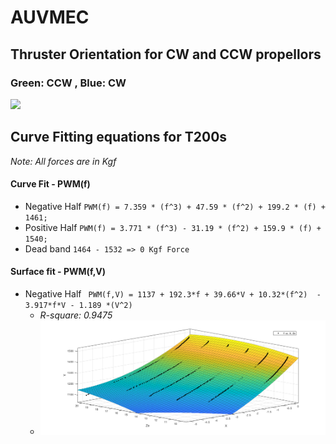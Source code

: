 # AUVMEC
## Thruster Orientation for CW and CCW propellors
### Green: CCW , Blue: CW

![](https://www.ardusub.com/images/vectored-frame.png)

## Curve Fitting equations for T200s
*Note: All forces are in Kgf*

#### Curve Fit - PWM(f)
- Negative Half
`PWM(f) = 7.359 * (f^3) + 47.59 * (f^2) + 199.2 * (f) + 1461;`
- Positive Half
`PWM(f) = 3.771 * (f^3) - 31.19 * (f^2) + 159.9 * (f) + 1540;`
- Dead band
`1464 - 1532 => 0 Kgf Force`

#### Surface fit - PWM(f,V)
- Negative Half
`  PWM(f,V) = 1137 + 192.3*f + 39.66*V + 10.32*(f^2)  - 3.917*f*V - 1.189 *(V^2) `      
    - *R-square: 0.9475*
    - ![SurfaceFit](images/negHalf.png)
